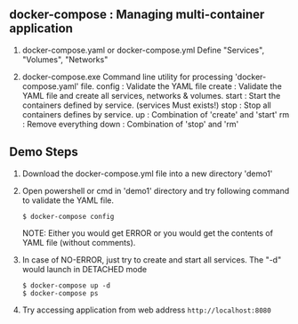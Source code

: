 ## docker-compose : Managing multi-container application

1. docker-compose.yaml or docker-compose.yml
    Define "Services", "Volumes", "Networks"

2. docker-compose.exe Command line utility for processing 'docker-compose.yaml' file.
    config      : Validate the YAML file
    create      : Validate the YAML file and create all services, networks & volumes.
    start       : Start the containers defined by service. (services Must exists!)
    stop        : Stop all containers defines by service.
    up          : Combination of 'create' and 'start'
    rm          : Remove everything
    down        : Combination of 'stop' and 'rm'

## Demo Steps

1.  Download the docker-compose.yml file into a new directory 'demo1'

2.  Open powershell or cmd in 'demo1' directory and try following command to validate the YAML file.

    ```shell
    $ docker-compose config
    ```

    NOTE:   Either you would get ERROR or you would get the contents of YAML file (without comments).

3.  In case of NO-ERROR, just try to create and start all services.
    The "-d" would launch in DETACHED mode

    ```shell
    $ docker-compose up -d
    $ docker-compose ps
    ```

4.  Try accessing application from web address `http://localhost:8080`